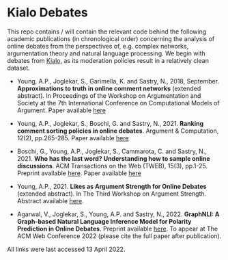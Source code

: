 # Kialo Debates

This repo contains / will contain the relevant code behind the following academic publications (in chronological order) concerning the analysis of online debates from the perspectives of, e.g. complex networks, argumentation theory and natural language processing. We begin with debates from [Kialo](https://www.kialo.com/), as its moderation policies result in a relatively clean dataset.

  * Young, A.P., Joglekar, S., Garimella, K. and Sastry, N., 2018, September. **Approximations to truth in online comment networks** (extended abstract). In Proceedings of the Workshop on Argumentation and Society at the 7th International Conference on Computational Models of Argument. Paper available [here](https://nishrs.github.io/publication/young-2018-comma/)

  * Young, A.P., Joglekar, S., Boschi, G. and Sastry, N., 2021. **Ranking comment sorting policies in online debates**. Argument & Computation, 12(2), pp.265-285. Paper available [here](https://content.iospress.com/articles/argument-and-computation/aac200909)

  * Boschi, G., Young, A.P., Joglekar, S., Cammarota, C. and Sastry, N., 2021. **Who has the last word? Understanding how to sample online discussions**. ACM Transactions on the Web (TWEB), 15(3), pp.1-25. Preprint available [here](https://arxiv.org/abs/1906.04148). Paper available [here](https://dl.acm.org/doi/abs/10.1145/3452936)

  * Young, A.P., 2021. **Likes as Argument Strength for Online Debates** (extended abstract). In The Third Workshop on Argument Strength. Abstract available [here](http://argstrength2021.argumentationcompetition.org/papers/ArgStrength2021_paper_8.pdf).

  * Agarwal, V., Joglekar, S., Young, A.P. and Sastry, N., 2022. **GraphNLI: A Graph-based Natural Language Inference Model for Polarity Prediction in Online Debates**. Preprint available [here](https://arxiv.org/abs/2202.08175). To appear at The ACM Web Conference 2022 (please cite the full paper after publication).

All links were last accessed 13 April 2022.
